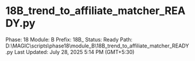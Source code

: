 # 18B_trend_to_affiliate_matcher_READY.py

Phase: 18
Module: B
Prefix: 18B_
Status: Ready
Path: D:\MAGIC\scripts\phase18\module_B\18B_trend_to_affiliate_matcher_READY.py
Last Updated: July 28, 2025 5:14 PM (GMT+5:30)